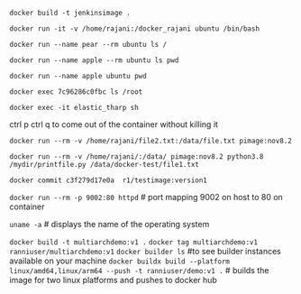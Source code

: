 `docker build -t jenkinsimage .`

`docker run -it -v /home/rajani:/docker_rajani ubuntu /bin/bash`

`docker run --name pear --rm ubuntu ls /`

`docker run --name apple --rm ubuntu ls pwd`

`docker run --name apple ubuntu pwd`

`docker exec 7c96286c0fbc ls /root`

`docker exec -it elastic_tharp sh`

ctrl p ctrl q to come out of the container without killing it

`docker run --rm -v /home/rajani/file2.txt:/data/file.txt pimage:nov8.2`

`docker run --rm -v /home/rajani/:/data/ pimage:nov8.2 python3.8 /mydir/printfile.py /data/docker-test/file1.txt`

`docker commit c3f279d17e0a  r1/testimage:version1`

`docker run --rm -p 9002:80 httpd`  # port mapping 9002 on host to 80 on container

`uname -a` # displays the name of the operating system

`docker build -t multiarchdemo:v1 .`
`docker tag multiarchdemo:v1 ranniuser/multiarchdemo:v1`
`docker builder ls` #to see builder instances available on your machine
`docker buildx build --platform linux/amd64,linux/arm64 --push -t ranniuser/demo:v1 .` # builds the image for two linux platforms and pushes to docker hub




